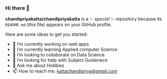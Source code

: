 ### Hi there 👋


**chandipriyakatta/chandipriyakatta** is a ✨ _special_ ✨ repository because its `README.md` (this file) appears on your GitHub profile.

Here are some ideas to get you started:

- 🔭 I’m currently working on web apps
- 🌱 I’m currently learning Applied computer Science
- 👯 I’m looking to collaborate on Data Science
- 🤔 I’m looking for help with Subject Guidenece
- 💬 Ask me about Hobbies
- 📫 How to reach me: kattachandipriya@gmail.com


